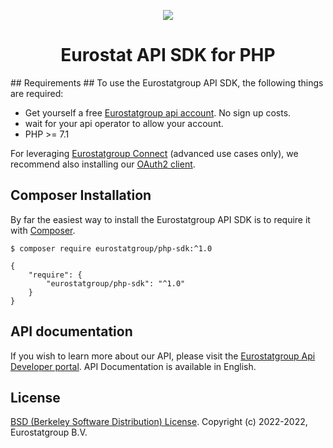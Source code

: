 <p align="center">
  <img src="https://www.eurostatgroup.nl/wp-content/uploads/2022/01/Logo-EUROSTAT-CMJN-sans-dou-yee.png"/>
</p>
<h1 align="center">Eurostat API SDK for PHP</h1>
## Requirements ##
To use the Eurostatgroup API SDK, the following things are required:

+ Get yourself a free [Eurostatgroup api account](https://www.api.eurostatgroup.nl/signup). No sign up costs.
+ wait for your api operator to allow your account.
+ PHP >= 7.1

For leveraging [Eurostatgroup Connect](https://docs.eurostatgroup.nl/oauth/overview) (advanced use cases only), we recommend also installing our [OAuth2 client](https://github.com/eurostatgroup/oauth2-php).
## Composer Installation ##

By far the easiest way to install the Eurostatgroup API SDK is to require it with [Composer](http://getcomposer.org/doc/00-intro.md).

    $ composer require eurostatgroup/php-sdk:^1.0

    {
        "require": {
            "eurostatgroup/php-sdk": "^1.0"
        }
    }
## API documentation ##
If you wish to learn more about our API, please visit the [Eurostatgroup Api Developer portal](https://docs.eurostatgroup.nl). API Documentation is available in English.

## License ##
[BSD (Berkeley Software Distribution) License](https://opensource.org/licenses/bsd-license.php).
Copyright (c) 2022-2022, Eurostatgroup B.V.
